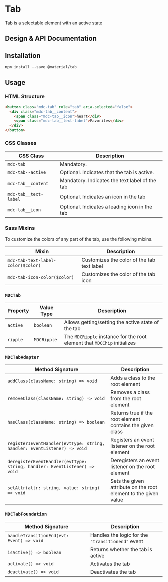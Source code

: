 <!--docs:
title: "Tab"
layout: detail
section: components
excerpt: "Tab is a selectable element with an active state"
iconId: tab
path: /catalog/tab/
-->

# Tab

<!--<div class="article__asset">
  <a class="article__asset-link"
     href="https://material-components-web.appspot.com/tab.html">
    <img src="{{ site.rootpath }}/images/mdc_web_screenshots/tab.png" width="363" alt="Tab screenshot">
  </a>
</div>-->

Tab is a selectable element with an active state

## Design & API Documentation

<!--
<ul class="icon-list">
  <li class="icon-list-item icon-list-item--spec">
    <a href="https://material.io/guidelines/components/chips.html">Material Design guidelines: Chips</a>
  </li>
  <li class="icon-list-item icon-list-item--link">
    <a href="https://material-components-web.appspot.com/chips.html">Demo</a>
  </li>
</ul>
-->

## Installation
```
npm install --save @material/tab
```

## Usage

### HTML Structure

```html
<button class="mdc-tab" role="tab" aria-selected="false">
  <div class="mdc-tab__content">
    <span class="mdc-tab__icon">heart</div>
    <span class="mdc-tab__text-label">Favorites</div>
  </div>
</button>
```

### CSS Classes

CSS Class | Description
--- | ---
`mdc-tab` | Mandatory.
`mdc-tab--active` | Optional. Indicates that the tab is active.
`mdc-tab__content` | Mandatory. Indicates the text label of the tab
`mdc-tab__text-label` | Optional. Indicates an icon in the tab
`mdc-tab__icon` | Optional. Indicates a leading icon in the tab

### Sass Mixins

To customize the colors of any part of the tab, use the following mixins. 

Mixin | Description
--- | ---
`mdc-tab-text-label-color($color)` | Customizes the color of the tab text label
`mdc-tab-icon-color($color)` | Customizes the color of the tab icon

### `MDCTab`

Property | Value Type | Description
--- | --- | ---
`active` | `boolean` | Allows getting/setting the active state of the tab
`ripple` | `MDCRipple` | The `MDCRipple` instance for the root element that `MDCChip` initializes

### `MDCTabAdapter`

Method Signature | Description
--- | ---
`addClass(className: string) => void` | Adds a class to the root element
`removeClass(className: string) => void` | Removes a class from the root element
`hasClass(className: string) => boolean` | Returns true if the root element contains the given class
`registerIEventHandler(evtType: string, handler: EventListener) => void` | Registers an event listener on the root element
`deregisterEventHandler(evtType: string, handler: EventListener) => void` | Deregisters an event listener on the root element
`setAttr(attr: string, value: string) => void` | Sets the given attribute on the root element to the given value

### `MDCTabFoundation`

Method Signature | Description
--- | ---
`handleTransitionEnd(evt: Event) => void` | Handles the logic for the `"transitionend"` event
`isActive() => boolean` | Returns whether the tab is active
`activate() => void` | Activates the tab
`deactivate() => void` | Deactivates the tab
